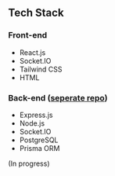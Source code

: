 ## Tech Stack
### Front-end
* React.js
* Socket.IO
* Tailwind CSS
* HTML
### Back-end ([seperate repo](https://github.com/Charles-S01/naval-warfare-backend))
* Express.js
* Node.js
* Socket.IO
* PostgreSQL
* Prisma ORM
  
(In progress)
